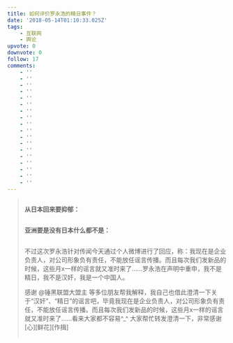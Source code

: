 ```yaml
---
title: 如何评价罗永浩的精日事件？
date: '2018-05-14T01:10:33.025Z'
tags:
    - 互联网
    - 舆论
upvote: 0
downvote: 0
follow: 17
comments:
    - ''
    - ''
    - ''
    - ''
    - ''
    - ''
    - ''
    - ''
    - ''
    - ''
    - ''
    - ''
    - ''
    - ''
    - ''
    - ''
    - ''
    - ''
---
```


<div class="article-content"><blockquote><p><img src="https://web.archive.org:443/web/20180529145330im_/https://pincimg.com/posts/81767/3d8b8cd6903218292837209417e73722.jpg" height="0" orig-width="550" orig-height="223" data-alt="https://web.archive.org:443/web/20180529145330/https://static.cnbetacdn.com/article/2018/0512/8608129ece38696.jpg" onerror="load_alt_img(event);"></p><p><strong>从日本回来要抑郁：</strong></p><p><img src="https://web.archive.org:443/web/20180529145330im_/https://pincimg.com/posts/81767/429711a66d8afde8547398d41d245f2e.jpg" height="0" orig-width="550" orig-height="688" data-alt="https://web.archive.org:443/web/20180529145330/https://static.cnbetacdn.com/article/2018/0512/f1bcdfcb210fb6f.jpg" onerror="load_alt_img(event);"></p><p><strong>亚洲要是没有日本什么都不是：</strong></p><p><img src="https://web.archive.org:443/web/20180529145330im_/https://pincimg.com/posts/81767/b89af101e0c10ca39f395e330beff866.jpg" height="0" orig-width="630" orig-height="912" data-alt="https://web.archive.org:443/web/20180529145330/https://static.cnbetacdn.com/article/2018/0512/3abe6173ab2db5e.jpg" onerror="load_alt_img(event);"></p><p>不过这次罗永浩针对传闻今天通过个人微博进行了回应，称：我现在是企业负责人，对公司形象负有责任，不能放任谣言传播。而且每次我们发新品的时候，这些月x一样的谣言就又准时来了……罗永浩在声明中重申，我不是精日，我不是汉奸，我是一个中国人。</p>感谢 @锤黑联盟大盟主 等多位朋友帮我解释，我自己也借此澄清一下关于“汉奸”、“精日”的谣言吧，毕竟我现在是企业负责人，对公司形象负有责任，不能放任谣言传播。而且每次我们发新品的时候，这些月x一样的谣言就又准时来了……看来大家都不容易^_^ 大家帮忙转发澄清一下，非常感谢[心][鲜花][作揖]<p><img src="https://web.archive.org:443/web/20180529145330im_/https://pincimg.com/posts/81767/1897650b2a4d252590101e3a5f8a02f7.jpg" height="0" orig-width="630" orig-height="4390" data-alt="https://web.archive.org:443/web/20180529145330/https://static.cnbetacdn.com/article/2018/0512/3223f1434e3a56b.jpg" onerror="load_alt_img(event);"></p></blockquote></div>
